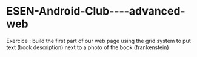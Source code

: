 # ESEN-Android-Club----advanced-web

Exercice :
build the first part of our web page using the grid system to put text (book description) next to a photo of the book (frankenstein) 
